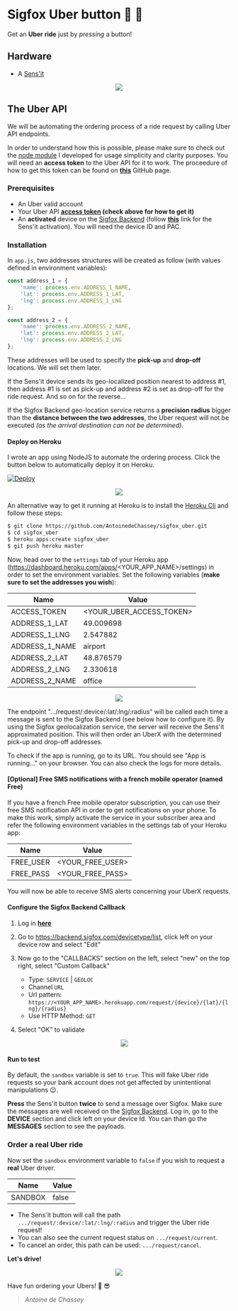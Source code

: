 # Sigfox Uber button :car: :radio_button:

Get an __Uber ride__ just by _pressing_ a button!

## Hardware
- A [Sens'it](https://www.sensit.io/?lang=fr)

<p align="center">
    <img src="img/sensit.png">
</p>

## The Uber API
We will be automating the ordering process of a ride request by calling Uber API endpoints.

In order to understand how this is possible, please make sure to check out the [node module](https://github.com/AntoinedeChassey/uber_ride_request) I developed for usage simplicity and clarity purposes. You will need an __access token__ to the Uber API for it to work.
The proceedure of how to get this token can be found on __[this](https://github.com/AntoinedeChassey/uber_ride_request)__ GitHub page.

### Prerequisites
- An Uber valid account
- Your Uber API __[access token](https://developer.uber.com/dashboard/) (check above for how to get it)__
- An __activated__ device on the [Sigfox Backend](https://backend.sigfox.com/activate) (follow __[this](https://backend.sigfox.com/activate/sensit)__ link for the Sens'it activation). You will need the device ID and PAC.

### Installation

In `app.js`, two addresses structures will be created as follow (with values defined in environment variables):

```js
const address_1 = {
    'name': process.env.ADDRESS_1_NAME,
    'lat': process.env.ADDRESS_1_LAT,
    'lng': process.env.ADDRESS_1_LNG
};

const address_2 = {
    'name': process.env.ADDRESS_2_NAME,
    'lat': process.env.ADDRESS_2_LAT,
    'lng': process.env.ADDRESS_2_LNG
};
```

These addresses will be used to specify the __pick-up__ and __drop-off__ locations. We will set them later.

If the Sens'it device sends its geo-localized position nearest to address #1, then address #1 is set as pick-up and address #2 is set as drop-off for the ride request.
And so on for the reverse...

If the Sigfox Backend geo-location service returns a __precision radius__ bigger than the __distance between the two addresses__, the Uber request will not be executed _(as the arrival destination can not be determined)_.

#### Deploy on Heroku

I wrote an app using NodeJS to automate the ordering process.
Click the button below to automatically deploy it on Heroku.

[![Deploy](https://www.herokucdn.com/deploy/button.svg)](https://heroku.com/deploy?template=https://github.com/AntoinedeChassey/sigfox_uber)

<p align="center">
    <img src="img/heroku_create.png">
</p>

An alternative way to get it running at Heroku is to install the [Heroku Cli](https://devcenter.heroku.com/articles/heroku-cli) and follow these steps:

```bash
$ git clone https://github.com/AntoinedeChassey/sigfox_uber.git
$ cd sigfox_uber
$ heroku apps:create sigfox_uber
$ git push heroku master
```

Now, head over to the `settings` tab of your Heroku app (https://dashboard.heroku.com/apps/<YOUR_APP_NAME>/settings) in order to set the environment variables.
Set the following variables (__make sure to set the addresses you wish__):

Name | Value
------------ | -------------
ACCESS_TOKEN | <YOUR_UBER_ACCESS_TOKEN>
ADDRESS_1_LAT | 49.009698
ADDRESS_1_LNG | 2.547882
ADDRESS_1_NAME | airport
ADDRESS_2_LAT | 48.876579
ADDRESS_2_LNG | 2.330618
ADDRESS_2_NAME | office

<p align="center">
    <img src="img/heroku_config.png">
</p>

The endpoint ".../request/:device/:lat/:lng/:radius" will be called each time a message is sent to the Sigfox Backend (see below how to configure it). By using the Sigfox geolocalization service, the server will receive the Sens'it approximated position.
This will then order an UberX with the determined pick-up and drop-off addresses.

To check if the app is running, go to its URL. You should see "App is running..." on your browser. You can also check the logs for more details.

#### [Optional] Free SMS notifications with a french mobile operator (named Free)
If you have a french Free mobile operator subscription, you can use their free SMS notification API in order to get notifications on your phone.
To make this work, simply activate the service in your subscriber area and refer the following environment variables in the settings tab of your Heroku app:

Name | Value
------------ | -------------
FREE_USER | <YOUR_FREE_USER>
FREE_PASS | <YOUR_FREE_PASS>

You will now be able to receive SMS alerts concerning your UberX requests.

#### Configure the Sigfox Backend Callback

1. Log in __[here](https://backend.sigfox.com/auth/login)__
2. Go to <https://backend.sigfox.com/devicetype/list>, click left on your device row and select "Edit"
3. Now go to the "CALLBACKS" section on the left, select "new" on the top right, select "Custom Callback"
    * Type: `SERVICE` | `GEOLOC`
    * Channel `URL`
    * Url pattern: `https://<YOUR_APP_NAME>.herokuapp.com/request/{device}/{lat}/{lng}/{radius}`
    * Use HTTP Method: `GET`

4. Select "OK" to validate

    <p align="center">
        <img src="img/callback.png">
    </p>

#### Run to test
By default, the `sandbox` variable is set to `true`. This will fake Uber ride requests so your bank account does not get affected by unintentional manipulations :wink:.

__Press__ the Sens'it button __twice__ to send a message over Sigfox.
Make sure the messages are well received on the [Sigfox Backend](https://backend.sigfox.com/device/list). Log in, go to the __DEVICE__ section and click left on your device Id. You can than go the __MESSAGES__ section to see the payloads.

### Order a real Uber ride
Now set the `sandbox` environment variable to `false` if you wish to request a __real__ Uber driver.

Name | Value
------------ | -------------
SANDBOX | false

* The Sens'it button will call the path `.../request/:device/:lat/:lng/:radius` and trigger the Uber ride request!
* You can also see the current request status on `.../request/current`.
* To cancel an order, this path can be used: `.../request/cancel`.

__Let's drive!__

<p align="center">
    <img src="img/request.png">
</p>

Have fun ordering your Ubers! :car: :sunglasses:


> *Antoine de Chassey*
